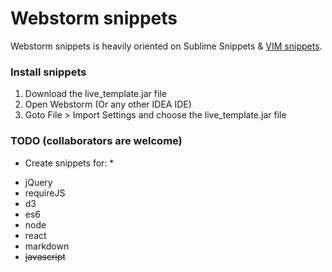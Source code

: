 # Webstorm snippets

Webstorm snippets is heavily oriented on Sublime Snippets & [VIM snippets](https://github.com/honza/vim-snippets).

### Install snippets

1. Download the live_template.jar file
2. Open Webstorm (Or any other IDEA IDE)
3. Goto File > Import Settings and choose the live_template.jar file


### TODO (collaborators are welcome)
* Create snippets for: *
- jQuery
- requireJS
- d3
- es6
- node
- react
- markdown
- ~~javascript~~
